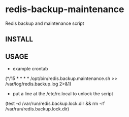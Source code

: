 # redis-backup-maintenance
Redis backup and maintenance script

## INSTALL


## USAGE
- example crontab

(*/15 * * * * /opt/bin/redis.backup.maintenance.sh >> /var/log/redis.backup.log 2>&1)
- put a line at the /etc/rc.local to unlock the script 

(test -d /var/run/redis.backup.lock.dir && rm -rf /var/run/redis.backup.lock.dir)

